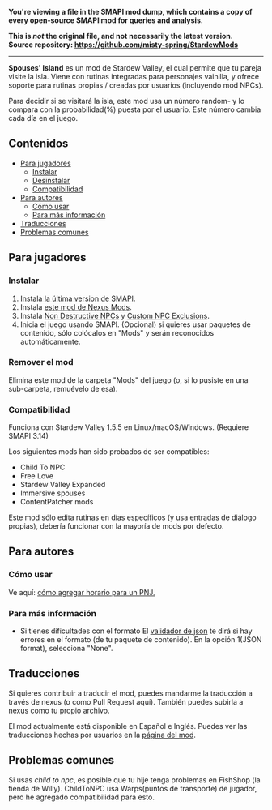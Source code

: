 **You're viewing a file in the SMAPI mod dump, which contains a copy of every open-source SMAPI mod
for queries and analysis.**

**This is _not_ the original file, and not necessarily the latest version.**  
**Source repository: https://github.com/misty-spring/StardewMods**

----

**Spouses' Island** es un mod de Stardew Valley, el cual permite que tu pareja visite la isla. Viene con rutinas integradas para personajes vainilla, y ofrece soporte para rutinas propias / creadas por usuarios (incluyendo mod NPCs).

Para decidir si se visitará la isla, este mod usa un número random- y lo compara con la probabilidad(%) puesta por el usuario. Este número cambia cada día en el juego.

## Contenidos
* [Para jugadores](#para-jugadores)
  * [Instalar](#instalar)
  * [Desinstalar](#remover-el-mod)
  * [Compatibilidad](#compatibilidad)
* [Para autores](#para-autores)
  * [Cómo usar](#como-usar)
  * [Para más información](#para-mas-informacion)
* [Traducciones](#traducciones)
* [Problemas comunes](#problemas-comunes)

## Para jugadores
### Instalar
1. [Instala la última version de SMAPI](https://smapi.io/).
2. Instala [este mod de Nexus Mods](https://www.nexusmods.com/stardewvalley/mods/11037).
3. Instala [Non Destructive NPCs](https://www.nexusmods.com/stardewvalley/mods/5176) y [Custom NPC Exclusions](https://www.nexusmods.com/stardewvalley/mods/7089).
4. Inicia el juego usando SMAPI.
(Opcional) si quieres usar paquetes de contenido, sólo colócalos en "Mods" y serán reconocidos automáticamente.

### Remover el mod
Elimina este mod de la carpeta "Mods" del juego (o, si lo pusiste en una sub-carpeta, remuévelo de esa).

### Compatibilidad
Funciona con Stardew Valley 1.5.5 en Linux/macOS/Windows. (Requiere SMAPI 3.14)

Los siguientes mods han sido probados de ser compatibles:
* Child To NPC
* Free Love
* Stardew Valley Expanded
* Immersive spouses
* ContentPatcher mods

Este mod sólo edita rutinas en días específicos (y usa entradas de diálogo propias), debería funcionar con la mayoría de mods por defecto.

## Para autores
### Cómo usar
Ve aquí: [cómo agregar horario para un PNJ.](https://github.com/misty-spring/SpousesIsland/blob/main/docs/custom_spouse-es.md)


### Para más información

* Si tienes dificultades con el formato
El [validador de json](https://smapi.io/json) te dirá si hay errores en el formato (de tu paquete de contenido). En la opción 1(JSON format), selecciona "None".

## Traducciones
Si quieres contribuir a traducir el mod, puedes mandarme la traducción a través de nexus (o como Pull Request aquí). También puedes subirla a nexus como tu propio archivo.

El mod actualmente está disponible en Español e Inglés. Puedes ver las traducciones hechas por usuarios en la [página del mod](https://www.nexusmods.com/stardewvalley/mods/11037).

## Problemas comunes
Si usas *child to npc*, es posible que tu hije tenga problemas en FishShop (la tienda de Willy). ChildToNPC usa Warps(puntos de transporte) de jugador, pero he agregado compatibilidad para esto.
